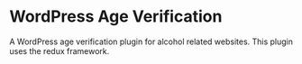 # WordPress Age Verification
A WordPress age verification plugin for alcohol related websites. This plugin uses the redux framework.
